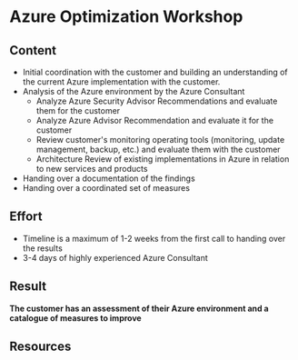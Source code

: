 # Azure Optimization Workshop

## Content

- Initial coordination with the customer and building an understanding of the current Azure implementation with the customer.
- Analysis of the Azure environment by the Azure Consultant
  - Analyze Azure Security Advisor Recommendations and evaluate them for the customer
  - Analyze Azure Advisor Recommendation and evaluate it for the customer
  - Review customer's monitoring operating tools (monitoring, update management, backup, etc.) and evaluate them with the customer
  - Architecture Review of existing implementations in Azure in relation to new services and products
- Handing over a documentation of the findings 
- Handing over a coordinated set of measures 

## Effort

- Timeline is a maximum of 1-2 weeks from the first call to handing over the results
- 3-4 days of highly experienced Azure Consultant

## Result

__The customer has an assessment of their Azure environment and a catalogue of measures to improve__

## Resources

